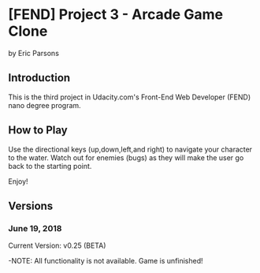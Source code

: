 # [FEND] Project 3 - Arcade Game Clone

by Eric Parsons


## Introduction

This is the third project in Udacity.com's Front-End Web Developer (FEND) nano degree program.

## How to Play

Use the directional keys (up,down,left,and right) to navigate your character to the water. Watch out for enemies (bugs) as they will make the user go back to the starting point.

Enjoy!

## Versions

### June 19, 2018

Current Version: v0.25 (BETA)

-NOTE: All functionality is not available. Game is unfinished!
